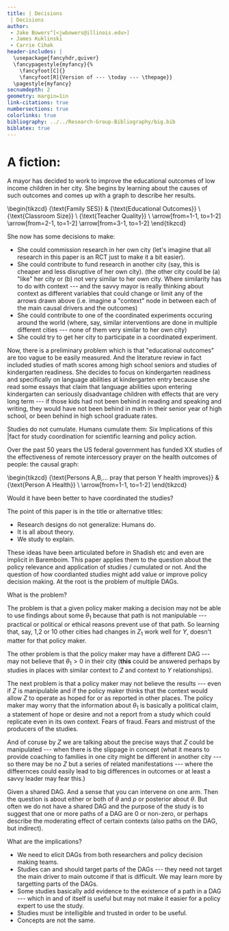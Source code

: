 ```yaml
---
title: | Decisions
 | Decisions 
author:
 - Jake Bowers^[<jwbowers@illinois.edu>]
 - James Kuklinski
 - Carrie Cihak
header-includes: |
  \usepackage{fancyhdr,quiver}
  \fancypagestyle{myfancy}{%
    \fancyfoot[C]{}
    \fancyfoot[R]{Version of --- \today --- \thepage}}
  \pagestyle{myfancy}
secnumdepth: 2
geometry: margin=1in
link-citations: true
numbersections: true
colorlinks: true
bibliography: ../../Research-Group-Bibliography/big.bib
biblatex: true
---
```


# A fiction:

A mayor has decided to work to improve the educational outcomes of low income
children in her city. She begins by learning about the causes of such outcomes
and comes up with a graph to describe her results.


\begin{tikzcd}
 {\text{Family SES}}  & {\text{Educational Outcomes}} \\
 {\text{Classroom Size}} \\
 {\text{Teacher Quality}} \\ 
    \arrow[from=1-1, to=1-2]
    \arrow[from=2-1, to=1-2]
    \arrow[from=3-1, to=1-2]
\end{tikzcd}


She now has some decisions to make:
 - She could commission research in her own city (let's imagine that all
   research in this paper is an RCT just to make it a bit easier).
 - She could contribute to fund research in another city (say, this is cheaper
   and less disruptive of her own city). (the other city could be (a) "like" her
   city or (b) not very similar to her own city. Where similarity has to do with
   context --- and the savvy mayor is really thinking about context as different
   variables that could change or limit any of the arrows drawn above (i.e.
   imagine a "context" node in between each of the main causal drivers and the
   outcomes)
 - She could contribute to one of the coordinated experiments occuring around
   the world (where, say, similar interventions are done in multiple different
   cities --- none of them very similar to her own city)
 - She could try to get her city to participate in a coordinated experiment.


Now, there is a preliminary problem which is that "educational outcomes" are too
vague to be easily measured. And the literature review in fact included studies
of math scores among high school seniors and studies of kindergarten readiness.
She decides to focus on kindergarten readiness and specifically on language
abilities at kindergarten entry because she read some essays that claim that
language abilities upon entering kindergarten can seriously disadvantage
children with effects that are very long term --- if those kids had not been
behind in reading and speaking and writing, they would have not been behind in
math in their senior year of high school, or been behind in high school graduate
rates.







Studies do not cumulate. Humans cumulate them: Six Implications of this
 |fact for study coordination for scientific learning and policy action.

Over the past 50 years the US federal government has funded XX studies of the
effectiveness of remote intercessory prayer on the health outcomes of people:
the causal graph:

\begin{tikzcd}
 {\text{Persons A,B,$\ldots$ pray that person Y health improves}}  & {\text{Person A Health}} \\
    \arrow[from=1-1, to=1-2]
\end{tikzcd}

Would it have been better to have coordinated the studies? 

The point of this paper is in the title or alternative titles: 
 - Research designs do not generalize: Humans do.
 - It is all about theory.
 - We study to explain.

These ideas have been articulated before in Shadish etc and even are implicit in
Baremboim. This paper applies them to the question about the policy relevance
and application of studies / cumulated or not. And the question of how
coordianted studies might add value or improve policy decision making. At the
root is the problem of multiple DAGs.

What is the problem? 

The problem is that a given policy maker making a decision
may not be able to use findings about some $\theta_1$ because that path is not
manipulable --- practical or political or ethical reasons prevent use of that
path. So learning that, say, 1,2 or 10 other cities had changes in $Z_1$ work
well for $Y$, doesn't matter for that policy maker. 

The other problem is that the policy maker may have a different DAG --- may not
believe that $\theta_1 > 0$ in their city (**this** could be answered perhaps by
studies in places with similar context to $Z$ and context to $Y$ relationships).

The next problem is that a policy maker may not believe the results --- even if
$Z$ is manipulable and if the policy maker thinks that the context would allow
$Z$ to operate as hoped for or as reported in other places. The policy maker may
worry that the information about $\theta_1$ is basically a political claim, a
statement of hope or desire and not a report from a study which could replicate
even in its own context. Fears of fraud. Fears and mistrust of the producers of
the studies.

And of coruse by $Z$ we are talking about the precise ways that $Z$ could be
manipulated --- when there is the slippage in concept (what it means to provide
coaching to families in one city might be different in another city --- so there
may be no $Z$ but a series of related manifestations --- where the diffeernces
could easily lead to big differences in outcomes or at least a savvy leader may
fear this.)

Given a shared DAG. And a sense that you can intervene on one arm. Then the
question is about either or both of $\theta$ and $p$ or posterior about
$\theta$. But often we do not have a shared DAG and the purpose of the study is
to suggest that one or more paths of a DAG are 0 or non-zero, or perhaps
describe the moderating effect of certain contexts (also paths on the DAG, but
indirect).






What are the implications?

 - We need to elicit DAGs from both researchers and policy decision making
   teams.
 - Studies can and should target parts of the DAGs --- they need not target the
   main driver to main outcome if that is difficult. We may learn more by
   targetting parts of the DAGs.
 - Some studies basically add evidence to the existence of a path in a DAG ---
   which in and of itself is useful but may not make it easier for a policy
   expert to use the study.
 - Studies must be intelligible and trusted in order to be useful.
 - Concepts are not the same.

